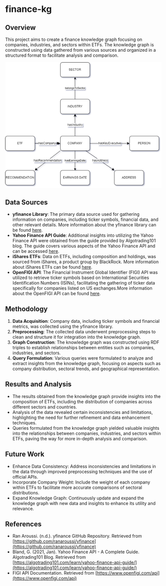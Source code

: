# finance-kg

## Overview
This project aims to create a finance knowledge graph focusing on companies, industries, and sectors within ETFs. The knowledge graph is constructed using data gathered from various sources and organized in a structured format to facilitate analysis and comparison.

![alt text](finance-kg.png)

## Data Sources
- **yfinance Library**: The primary data source used for gathering information on companies, including ticker symbols, financial data, and other relevant details. More information about the yfinance library can be found [here](https://github.com/ranaroussi/yfinance).
- **Yahoo Finance API Guide**: Additional insights into utilizing the Yahoo Finance API were obtained from the guide provided by Algotrading101 blog. The guide covers various aspects of the Yahoo Finance API and can be accessed [here](https://algotrading101.com/learn/yahoo-finance-api-guide/).
- **iShares ETFs**: Data on ETFs, including composition and holdings, was sourced from iShares, a product group by BlackRock. More information about iShares ETFs can be found [here](https://www.ishares.com/us).
- **OpenFIGI API**: The Financial Instrument Global Identifier (FIGI) API was utilized to retrieve ticker symbols based on International Securities Identification Numbers (ISINs), facilitating the gathering of ticker data specifically for companies listed on US exchanges.More information about the OpenFIGI API can be found [here](https://www.openfigi.com/api).

## Methodology
1. **Data Acquisition**: Company data, including ticker symbols and financial metrics, was collected using the yfinance library.
2. **Preprocessing**: The collected data underwent preprocessing steps to clean and structure it for integration into the knowledge graph.
3. **Graph Construction**: The knowledge graph was constructed using RDF triples to establish relationships between entities such as companies, industries, and sectors.
4. **Query Formulation**: Various queries were formulated to analyze and extract insights from the knowledge graph, focusing on aspects such as company distribution, sectoral trends, and geographical representation.


## Results and Analysis
- The results obtained from the knowledge graph provide insights into the composition of ETFs, including the distribution of companies across different sectors and countries.
- Analysis of the data revealed certain inconsistencies and limitations, highlighting the need for further refinement and data enhancement techniques.
- Queries formulated from the knowledge graph yielded valuable insights into the relationships between companies, industries, and sectors within ETFs, paving the way for more in-depth analysis and comparison.

## Future Work
- Enhance Data Consistency: Address inconsistencies and limitations in the data through improved preprocessing techniques and the use of official APIs.
- Incorporate Company Weight: Include the weight of each company within ETFs to facilitate more accurate comparisons of sectoral distributions.
- Expand Knowledge Graph: Continuously update and expand the knowledge graph with new data and insights to enhance its utility and relevance.

## References
- Ran Aroussi. (n.d.). yfinance GitHub Repository. Retrieved from [https://github.com/ranaroussi/yfinance](https://github.com/ranaroussi/yfinance)
- Bland, G. (2021, Jan). Yahoo Finance API - A Complete Guide. Algotrading101 Blog. Retrieved from [https://algotrading101.com/learn/yahoo-finance-api-guide/](https://algotrading101.com/learn/yahoo-finance-api-guide/)
- FIGI API Documentation. Retrieved from [https://www.openfigi.com/api](https://www.openfigi.com/api)

